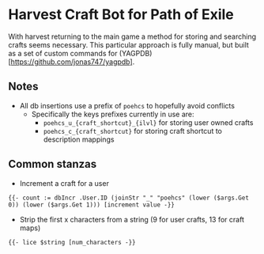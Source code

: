 # Harvest Craft Bot for Path of Exile

With harvest returning to the main game a method for storing and searching crafts seems necessary. This particular approach is fully manual, but built as a set of custom commands for (YAGPDB)[https://github.com/jonas747/yagpdb].

## Notes

- All db insertions use a prefix of `poehcs` to hopefully avoid conflicts
  - Specifically the keys prefixes currently in use are:
    - `poehcs_u_{craft_shortcut}_{ilvl}` for storing user owned crafts
    - `poehcs_c_{craft_shortcut}` for storing craft shortcut to description mappings

## Common stanzas

- Increment a craft for a user

```
{{- count := dbIncr .User.ID (joinStr "_" "poehcs" (lower ($args.Get 0)) (lower ($args.Get 1))) [increment value -}}
```

- Strip the first x characters from a string (9 for user crafts, 13 for craft maps)

```
{{- lice $string [num_characters -}}
```
